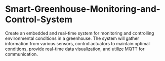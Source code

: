 # Smart-Greenhouse-Monitoring-and-Control-System

Create an embedded and real-time system for monitoring and controlling environmental conditions in a greenhouse. The system will gather information from various sensors, control actuators to maintain optimal conditions, provide real-time data visualization, and utilize MQTT for communication.

